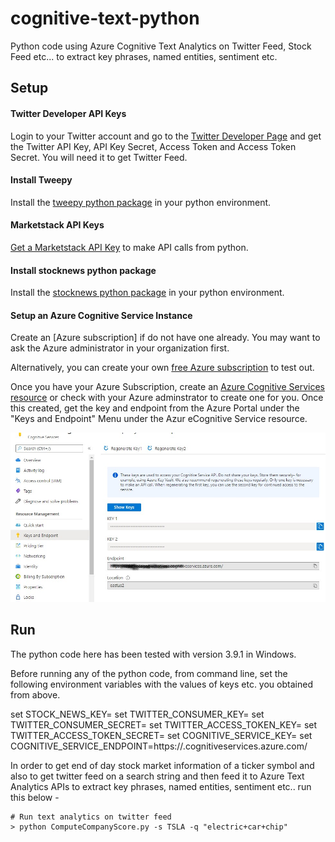 # cognitive-text-python
Python code using Azure Cognitive Text Analytics on Twitter Feed, Stock Feed etc...
to extract key phrases, named entities, sentiment etc.

## Setup ##

#### Twitter Developer API Keys ###

Login to your Twitter account and go to the [Twitter Developer Page][twitter_api_keys] and get the Twitter API Key, API Key Secret, Access Token and Access Token Secret. You will need it to get Twitter Feed.  

#### Install Tweepy ####

Install the [tweepy python package][tweepy_pkg] in your python environment.

#### Marketstack API Keys ####

[Get a Marketstack API Key][marketstack_api_keys] to make API calls from python.

#### Install stocknews python package ####

Install the [stocknews python package][stocknews] in your python environment.

#### Setup an Azure Cognitive Service Instance ####

Create an [Azure subscription] if do not have one already. You may want to ask the Azure administrator in your organization first.

Alternatively, you can create your own [free Azure subscription][azure_free] to test out.

Once you have your Azure Subscription, create an [Azure Cognitive Services resource][azure_cog] or check with your Azure adminstrator to create one for you. Once this created, get the key and endpoint from the Azure Portal under the "Keys and Endpoint" Menu under the Azur eCognitive Service resource.

![Azure Cognitive Service Page in Azure Portal](/images/azure_cog_properties.jpg)

## Run ##

The python code here has been tested with version 3.9.1 in Windows.

Before running any of the python code, from command line, set the following environment variables with the values of keys etc. you obtained from above.

set STOCK_NEWS_KEY=<YOUR MARKETSTACK API KEY>
set TWITTER_CONSUMER_KEY=<YOUR TWITTER CONSUMER KEY>
set TWITTER_CONSUMER_SECRET=<YOUR TWITTER CONSUMER SECRET>
set TWITTER_ACCESS_TOKEN_KEY=<YOUR TWITTER ACCESS TOKEN>
set TWITTER_ACCESS_TOKEN_SECRET=<YOUR TWITTER ACCESS TOKEN SECRET>
set COGNITIVE_SERVICE_KEY=<YOUR AZURE COGNITIVE SERVICE KEY>
set COGNITIVE_SERVICE_ENDPOINT=https://<YOUR AZURE COGNITIVE SERVICE NAME>.cognitiveservices.azure.com/

In order to get end of day stock market information of a ticker symbol and also to get twitter feed on a search string and then feed it to Azure Text Analytics APIs to extract key phrases, named entities, sentiment etc.. run this below -

	# Run text analytics on twitter feed
	> python ComputeCompanyScore.py -s TSLA -q "electric+car+chip" 


[azure_cog]: <https://docs.microsoft.com/en-us/azure/cognitive-services/cognitive-services-apis-create-account?tabs=multiservice%2Cwindows>
[azure_free]: <https://azure.microsoft.com/en-us/free/>
[azure]: <https://docs.microsoft.com/en-us/azure/cost-management-billing/manage/create-subscription#create-a-subscription-in-the-azure-portal>
[stocknews]: <https://pypi.org/project/stocknews/>
[marketstack_api_keys]: <https://marketstack.com/signup>
[tweepy_pkg]: <https://docs.tweepy.org/en/latest/install.html>
[twitter_api_keys]: <https://developer.twitter.com/en/docs/twitter-api/getting-started/getting-access-to-the-twitter-api>

